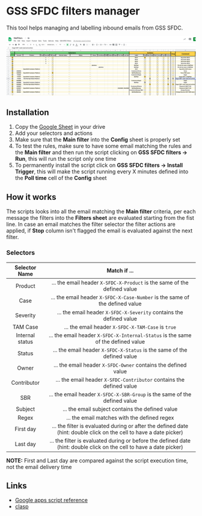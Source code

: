 # GSS SFDC filters manager

This tool helps managing and labelling inbound emails from GSS SFDC.

![GSS SFDC Filters manager screenshot](img/GSSSFDC-filters.png)

## Installation

1. Copy the [Google Sheet](https://docs.google.com/spreadsheets/d/1b4HgisYEb_KZbVchKHwCWTw2WBwxFGXtWRAa8_FUz_Q/edit?usp=sharing) in your drive
2. Add your selectors and actions
3. Make sure that the **Main filter** into the **Config** sheet is properly set
4. To test the rules, make sure to have some email matching the rules and the **Main filter** and then run the script clicking on **GSS SFDC filters -> Run**, this will run the script only one time
5. To permanently install the script click on **GSS SFDC filters -> Install Trigger**, this will make the script running every X minutes defined into the **Poll time** cell of the **Config** sheet

## How it works

The scripts looks into all the email matching the **Main filter** criteria, per each message the filters into the **Filters sheet** are evaluated starting from the fist line.
In case an email matches the filter selector the filter actions are applied, if **Stop** column isn't flagged the email is evaluated against the next filter.

### Selectors

| Selector Name | Match if ... |
|:-------------:|:-------------------:|
| Product       | ... the email header `X-SFDC-X-Product` is the same of the defined value |
| Case          | ... the email header `X-SFDC-X-Case-Number` is the same of the defined value |
| Severity      | ... the email header `X-SFDC-X-Severity` contains the defined value |
| TAM Case      | ... the email header `X-SFDC-X-TAM-Case` is `true` |
| Internal status | ... the email header `X-SFDC-X-Internal-Status` is the same of the defined value |
| Status        | ... the email header `X-SFDC-X-Status` is the same of the defined value |
| Owner         | ... the email header `X-SFDC-Owner` contains the defined value |
| Contributor   | ... the email header `X-SFDC-Contributor` contains the defined value |
| SBR           | ... the email header `X-SFDC-X-SBR-Group` is the same of the defined value |
| Subject       | ... the email subject contains the defined value |
| Regex         | ... the email matches with the defined regex |
| First day     | ... the filter is evaluated during or after the defined date (hint: double click on the cell to have a date picker) |
| Last day      | ... the filter is evaluated during or before the defined date (hint: double click on the cell to have a date picker) |

**NOTE:** First and Last day are compared against the script execution time, not the email delivery time

## Links

- [Google apps script reference](https://developers.google.com/apps-script/reference)
- [clasp](https://github.com/google/clasp)

